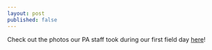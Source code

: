```yaml
---
layout: post
published: false
---
```

Check out the photos our PA staff took during our first field day [here](https://photos.app.goo.gl/VGGqD7V1EgUVB6U49)!
